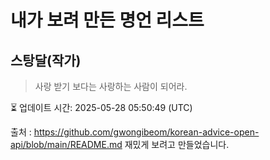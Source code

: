 # 내가 보려 만든 명언 리스트

##  스탕달(작가)
> 사랑 받기 보다는 사랑하는 사람이 되어라.


⏳ 업데이트 시간: 2025-05-28 05:50:49 (UTC)

출처 : https://github.com/gwongibeom/korean-advice-open-api/blob/main/README.md
재밌게 보려고 만들었습니다.
